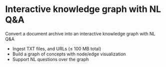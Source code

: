 # Interactive knowledge graph with NL Q&A
Convert a document archive into an interactive knowledge graph with NL Q&A

* Ingest TXT files, and URLs (≤ 100 MB total)
* Build a graph of concepts with node/edge visualization
* Support NL questions over the graph
